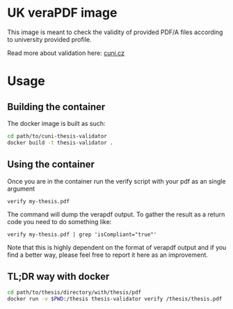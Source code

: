 # UK veraPDF image

This image is meant to check the validity of provided PDF/A files according to
university provided profile.

Read more about validation here: [cuni.cz](https://cuni.cz/UK-7987.html)

# Usage

## Building the container

The docker image is built as such:
```sh
cd path/to/cuni-thesis-validator
docker build -t thesis-validator .
```

## Using the container

Once you are in the container run the verify script with your pdf as an single
argument

```
verify my-thesis.pdf
```

The command will dump the verapdf output. To gather the result as a return code
you need to do something like:

```
verify my-thesis.pdf | grep 'isCompliant="true"'
```

Note that this is highly dependent on the format of verapdf output and if 
you find a better way, please feel free to report it here as an improvement.

## TL;DR way with docker

```sh
cd path/to/thesis/directory/with/thesis/pdf
docker run -v $PWD:/thesis thesis-validator verify /thesis/thesis.pdf |grep validationReports
```
